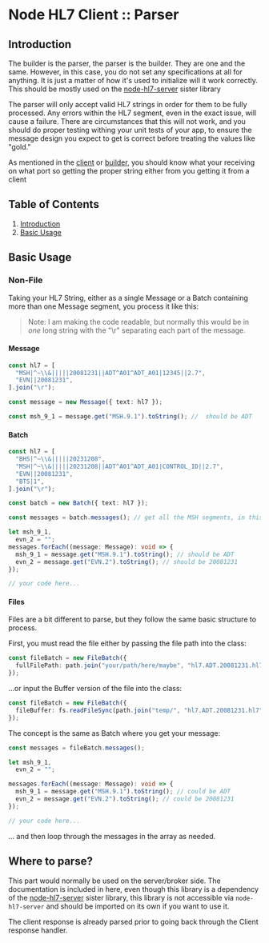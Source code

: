 # Node HL7 Client :: Parser

## Introduction

The builder is the parser, the parser is the builder.
They are one and the same.
However, in this case, you do not set any specifications at all for anything.
It is just a matter of how it's used to initialize will it work correctly.
This should be mostly used on the [node-hl7-server](https://www.npmjs.com/package/node-hl7-server) sister library

The parser will only accept valid HL7 strings in order for them to be fully processed.
Any errors within the HL7 segment, even in the exact issue, will cause a failure.
There are circumstances that this will not work, and you should do proper testing withing your unit tests of your app,
to ensure the message design you expect to get
is correct before treating the values like "gold."

As mentioned in the [client](../client/index.md) or [builder](../builder/index.md),
you should know what your receiving on what port so getting the proper string either from you getting it from a client

## Table of Contents

1. [Introduction](#introduction)
2. [Basic Usage](#basic-usage)

## Basic Usage

### Non-File

Taking your HL7 String, either as a single Message or a Batch containing more than one Message segment,
you process it like this:

> Note: I am making the code readable, but normally this would be in _one_ long string with the "\r" separating each part of the message.

#### Message

```ts
const hl7 = [
  "MSH|^~\\&|||||20081231||ADT^A01^ADT_A01|12345||2.7",
  "EVN||20081231",
].join("\r");

const message = new Message({ text: hl7 });

const msh_9_1 = message.get("MSH.9.1").toString(); //  should be ADT
```

#### Batch

```ts
const hl7 = [
  "BHS|^~\\&|||||20231208",
  "MSH|^~\\&|||||20231208||ADT^A01^ADT_A01|CONTROL_ID||2.7",
  "EVN||20081231",
  "BTS|1",
].join("\r");

const batch = new Batch({ text: hl7 });

const messages = batch.messages(); // get all the MSH segments, in this case one should return

let msh_9_1,
  evn_2 = "";
messages.forEach((message: Message): void => {
  msh_9_1 = message.get("MSH.9.1").toString(); // should be ADT
  evn_2 = message.get("EVN.2").toString(); // should be 20081231
});

// your code here...
```

#### Files

Files are a bit different to parse, but they follow the same basic structure to process.

First, you must read the file either by passing the file path into the class:

```ts
const fileBatch = new FileBatch({
  fullFilePath: path.join("your/path/here/maybe", "hl7.ADT.20081231.hl7"),
});
```

...or input the Buffer version of the file into the class:

```ts
const fileBatch = new FileBatch({
  fileBuffer: fs.readFileSync(path.join("temp/", "hl7.ADT.20081231.hl7")),
});
```

The concept is the same as Batch where you get your message:

```ts
const messages = fileBatch.messages();

let msh_9_1,
  evn_2 = "";

messages.forEach((message: Message): void => {
  msh_9_1 = message.get("MSH.9.1").toString(); // could be ADT
  evn_2 = message.get("EVN.2").toString(); // could be 20081231
});

// your code here...
```

... and then loop through the messages in the array as needed.

## Where to parse?

This part would normally be used on the server/broker side.
The documentation is included in here,
even though this library is a dependency of the [node-hl7-server](https://www.npmjs.com/package/node-hl7-server) sister library,
this library is not accessible via `node-hl7-server` and should be imported on its own if you want to use it.

The client response is already parsed prior to going back through the Client response handler.
